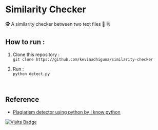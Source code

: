 # Similarity Checker

🕵️ A similarity checker between two text files 📝 🗒

## How to run :
1) Clone this repository :<br/>
`git clone https://github.com/kevinadhiguna/similarity-checker`

2) Run :<br/>
`python detect.py`

<br/>

## Reference

- [Plagiarism detector using python by I know python](https://youtu.be/lRzC3w2NDg0)

[![Visits Badge](https://badges.pufler.dev/visits/kevinadhiguna/similarity-checker)](https://github.com/kevinadhiguna)

